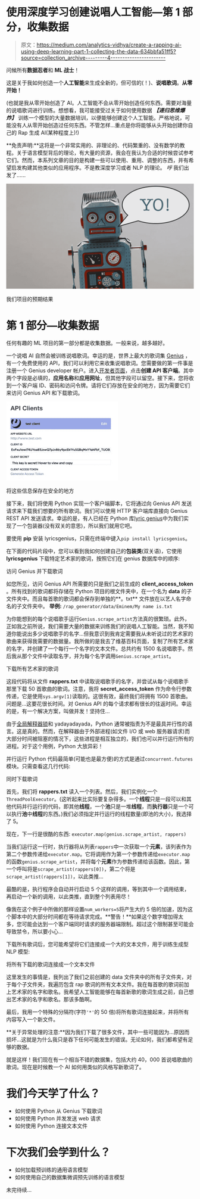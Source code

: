# 使用深度学习创建说唱人工智能—第 1 部分，收集数据

> 原文：<https://medium.com/analytics-vidhya/create-a-rapping-ai-using-deep-learning-part-1-collecting-the-data-634bbfa51ff5?source=collection_archive---------4----------------------->

问候所有**数据忍者**和 **ML 战士**！

这是关于我如何创造一个**人工智能**来生成全新的，但可信的(！)、**说唱歌词**。**从零开始！**

(也就是我从零开始创造了 AI。人工智能不会从零开始创造任何东西。需要对海量的说唱歌词进行训练。想想看，我可能接受过关于如何使用数据 ***【递归思维爆炸】*** 训练一个模型的大量数据培训，以便能够创建这个人工智能。严格地说，可能没有人从零开始创造过任何东西。不管怎样…重点是你将能够从头开始创建你自己的 Rap 生成 AI(某种程度上)!)

**免责声明:**这将是一个非常实用的、非理论的、代码繁重的、没有数学的教程。关于语言模型背后的理论，有大量的资源，我会在我认为合适的时候尝试参考它们。然而，本系列文章的目的是构建一些可以使用、重用、调整的东西，并有希望启发构建其他类似的应用程序。不是教深度学习或者 NLP 的理论。
*呼*
我们出发了……

![](img/fae2227b0a1fe5264d306a55aebd3db9.png)

我们项目的预期结果

# 第 1 部分—收集数据

任何有趣的 ML 项目的第一部分都是收集数据。一般来说，越多越好。

一个说唱 AI 自然会被训练说唱歌词。幸运的是，世界上最大的歌词集 [Genius](https://genius.com/) ，有一个免费使用的 API，我们可以利用它来收集说唱歌词。您需要做的第一件事是注册一个 Genius developer 帐户。进入[开发者页面](https://genius.com/developers)，点击**创建 API 客户端**。其中两个字段是必填的，**应用名称**和**应用网址**，但其他字段可以留空。接下来，您将收到一个客户端 ID、密码和访问令牌。请将它们存放在安全的地方，因为需要它们来访问 Genius API 和下载歌词。

![](img/88a81f7790da79189010142676b4bacf.png)

将这些信息保存在安全的地方

接下来，我们将使用 Python 实现一个客户端脚本，它将通过向 Genius API 发送请求来下载我们想要的所有歌词。我们可以使用 HTTP 客户端库直接向 Genius REST API 发送请求。幸运的是，有人已经在 Python 库[lyric genius](https://github.com/johnwmillr/LyricsGenius)中为我们实现了一个包装器(没有双关的意思)，所以我们就用它吧。

要使用 **pip** 安装 lyricsgenius，只需在终端中键入`pip install lyricsgenius`。

在下面的代码片段中，您可以看到我如何创建自己的**包装类**(双关语)，它使用 **lyricsgenius** 下载特定艺术家的歌词，按照它们在 genius 数据库中的顺序:

访问 Genius 并下载歌词

如您所见，访问 Genius API 所需要的只是我们之前生成的 **client_access_token** 。所有找到的歌词都将存储在 Python 项目的根文件夹中，在一个名为 **data** 的子文件夹中。而且每首歌的歌词都会保存到单独的**。txt** 文件放在以艺人名字命名的子文件夹中。
**举例:** `/rap_generator/data/Eminem/My name is.txt`

为你能想到的每个说唱歌手运行`Genius.scrape_artist`方法真的很繁琐。此外，正如我之前所说，我们需要大量的数据来训练我们的说唱人工智能。当然，我不知道你能说出多少说唱歌手的名字…但我意识到我肯定需要我从未听说过的艺术家的歌曲来获得我需要的数据量。我所做的是我去了维基百科页面，复制了所有艺术家的名字，并创建了一个每行一个名字的文本文件。总共约有 1500 名说唱歌手。然后我从那个文件中读取名字，并为每个名字调用`Genius.scrape_artist`。

下载所有艺术家的歌词

这段代码将从文件 **rappers.txt** 中读取说唱歌手的名字，并尝试从每个说唱歌手那里下载 50 首歌曲的歌词。注意，我将 **secret_access_token** 作为命令行参数传递，它是使用`sys.argv[1]`读取的。这很有效，最终我们将拥有 1500 首歌曲。问题是…这要花很长时间。对 Genius API 的每个请求都有很长的往返时间。幸运的是，有一个解决方案，叫做并发！坚持住…

由于[全局解释器锁](https://wiki.python.org/moin/GlobalInterpreterLock)和 yadayadayada，Python 通常被指责为不是最具并行性的语言。这是真的。然而，在解释器由于外部进程(如文件 I/O 或 web 服务器请求)而大部分时间被阻塞的情况下，这些进程是相互独立的，我们也可以并行运行所有的进程。对于这个用例，Python 大放异彩！

并行运行 Python 代码最简单(可能也是最方便)的方式是通过`concurrent.futures`模块。只需查看这几行代码:

同时下载歌词

首先，我们将 **rappers.txt** 读入一个列表。然后，我们实例化一个`ThreadPoolExecutor`。(这听起来比实际要复杂得多。一个**线程**只是一段可以和其他代码并行运行的代码，即其他**线程**，一个**池**只是一堆**线程**，而**执行器**只是一个可以执行**池**中**线程**的东西。)我们必须指定并行运行的线程数量(即池的大小)，我选择了 5。

现在，下一行是很酷的东西:
`executor.map(genius.scrape_artist, rappers)`

当我们运行这一行时，执行器将从列表`rappers`中一次获取一个**元素**，该列表作为第二个参数传递给`executor.map`。它将调用作为第一个参数传递给`executor.map`的函数`genius.scrape_artist`，并将每个**元素**作为参数传递给该函数。因此，第一个呼叫将是`scrape_artist(rappers[0])`，第二个将是`scrape_artist(rappers[1])`，以此类推…

最酷的是，执行程序会自动并行启动 5 个这样的调用，等到其中一个调用结束，再启动一个新的调用，以此类推，直到整个列表用尽！

像我在这个例子中所做的那样设置`num_workers=5`将产生大约 5 倍的加速，因为这个脚本中的大部分时间都在等待请求完成。**警告！**如果这个数字增加得太多，您可能会达到一个客户端同时请求的服务器端限制。超过这个限制甚至可能会导致禁令，所以要小心…

下载所有歌词后，您可能希望将它们连接成一个大的文本文件，用于训练生成型 NLP 模型:

将所有下载的歌词连接成一个文本文件

这里发生的事情是，我列出了我们之前创建的 data 文件夹中的所有子文件夹，对于每个子文件夹，我遍历包含 rap 歌词的所有文本文件。我在每首歌的歌词前加上艺术家的名字和歌名。我希望人工智能能够在每首新歌的歌词生成之前，自己想出艺术家的名字和歌名。那该多酷啊。

最后，我用一个特殊的分隔符(字符`'*'`的 50 倍)将所有歌词连接起来，并将所有内容写入一个新文件。

**关于异常处理的注意:**因为我们下载了很多文件，其中一些可能因为…原因而损坏…这就是为什么我只是吞下任何可能发生的错误。无论如何，我们都希望有足够的数据。

就是这样！我们现在有一个相当不错的数据集，包括大约 40，000 首说唱歌曲的歌词。现在是时候教一个 AI 如何用类似的风格写新歌词了。

# 我们今天学了什么？

*   如何使用 Python 从 Genius 下载歌词
*   如何使用 Python 并发发送 web 请求
*   如何使用 Python 连接文本文件

# 下次我们会学到什么？

*   如何加载预训练的通用语言模型
*   如何使用自己的数据集微调预先训练的语言模型

未完待续…